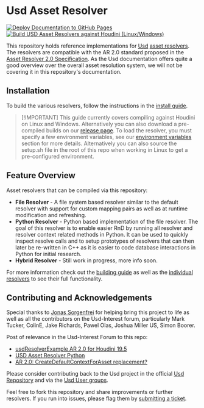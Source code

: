 # Usd Asset Resolver
[![Deploy Documentation to GitHub Pages](https://github.com/LucaScheller/VFX-UsdAssetResolver/actions/workflows/mdbook.yml/badge.svg)](https://github.com/LucaScheller/VFX-UsdAssetResolver/actions/workflows/mdbook.yml) [![Build USD Asset Resolvers against Houdini (Linux/Windows)](https://github.com/LucaScheller/VFX-UsdAssetResolver/actions/workflows/build_houdini.yml/badge.svg)](https://github.com/LucaScheller/VFX-UsdAssetResolver/actions/workflows/build_houdini.yml)

This repository holds reference implementations for [Usd](https://openusd.org/release/index.html) [asset resolvers](https://openusd.org/release/glossary.html#usdglossary-assetresolution). The resolvers are compatible with the AR 2.0 standard proposed in the [Asset Resolver 2.0 Specification](https://openusd.org/release/wp_ar2.html). As the Usd documentation offers quite a good overview over the overall asset resolution system, we will not be covering it in this repository's documentation.

## Installation
To build the various resolvers, follow the instructions in the [install guide](https://lucascheller.github.io/VFX-UsdAssetResolver/installation/requirements.html). 

> [!IMPORTANT] This guide currently covers compiling against Houdini on Linux and Windows. Alternatively you can also download a pre-compiled builds on our [release page](https://github.com/LucaScheller/VFX-UsdAssetResolver/releases). To load the resolver, you must specify a few environment variables, see our [environment variables](https://lucascheller.github.io/VFX-UsdAssetResolver/resolvers/overview.html#environment-variables) section for more details. Alternatively you can also source the setup.sh file in the root of this repo when working in Linux to get a pre-configured environment.

## Feature Overview

Asset resolvers that can be compiled via this repository:
- **File Resolver** - A file system based resolver similar to the default resolver with support for custom mapping pairs as well as at runtime modification and refreshing.
- **Python Resolver** - Python based implementation of the file resolver. The goal of this resolver is to enable easier RnD by running all resolver and resolver context related methods in Python. It can be used to quickly inspect resolve calls and to setup prototypes of resolvers that can then later be re-written in C++ as it is easier to code database interactions in Python for initial research.
- **Hybrid Resolver** - Still work in progress, more info soon.

For more information check out the [building guide](https://lucascheller.github.io/VFX-UsdAssetResolver/installation/building.html) as well as the [individual resolvers](https://lucascheller.github.io/VFX-UsdAssetResolver/resolvers/overview.html) to see their full functionality.

## Contributing and Acknowledgements

Special thanks to [Jonas Sorgenfrei](https://github.com/jonassorgenfrei) for helping bring this project to life as well as all the contributors on the Usd-Interest forum, particularly
Mark Tucker, ColinE, Jake Richards, Pawel Olas, Joshua Miller US, Simon Boorer. 

Post of relevance in the Usd-Interest Forum to this repo:
- [usdResolverExample AR 2.0 for Houdini 19.5](https://groups.google.com/g/usd-interest/c/82GxMaAG1eo/m/ePk2tYptAAAJ)
- [USD Asset Resolver Python](https://groups.google.com/g/usd-interest/c/60e5aQgW_gg/m/DfCcN_1oAwAJ)
- [AR 2.0: CreateDefaultContextForAsset replacement?
](https://groups.google.com/g/usd-interest/c/7Aqv3k-V_DU/m/HPz7dSZLBQAJ)

Please consider contributing back to the Usd project in the  official [Usd Repository](https://github.com/PixarAnimationStudios/USD) and via the [Usd User groups](https://wiki.aswf.io/display/WGUSD/USD+Working+Group).

Feel free to fork this repository and share improvements or further resolvers.
If you run into issues, please flag them by [submitting a ticket](https://github.com/LucaScheller/VFX-UsdAssetResolver/issues/new).
